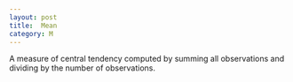```yaml
---
layout: post
title:  Mean
category: M
---
```


A measure of central tendency computed by summing all observations and dividing by the number of observations.